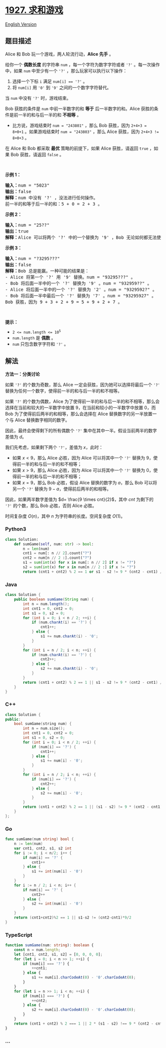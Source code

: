 # [1927. 求和游戏](https://leetcode.cn/problems/sum-game)

[English Version](/solution/1900-1999/1927.Sum%20Game/README_EN.md)

## 题目描述

<!-- 这里写题目描述 -->

<p>Alice 和 Bob 玩一个游戏，两人轮流行动，<strong>Alice 先手</strong> 。</p>

<p>给你一个 <strong>偶数长度</strong> 的字符串 <code>num</code> ，每一个字符为数字字符或者 <code>'?'</code> 。每一次操作中，如果 <code>num</code> 中至少有一个 <code>'?'</code> ，那么玩家可以执行以下操作：</p>

<ol>
	<li>选择一个下标 <code>i</code> 满足 <code>num[i] == '?'</code> 。</li>
	<li>将 <code>num[i]</code> 用 <code>'0'</code> 到 <code>'9'</code> 之间的一个数字字符替代。</li>
</ol>

<p>当 <code>num</code> 中没有<span style=""> </span><code>'?'</code> 时，游戏结束。</p>

<p>Bob 获胜的条件是 <code>num</code> 中前一半数字的和 <strong>等于</strong> 后一半数字的和。Alice 获胜的条件是前一半的和与后一半的和 <strong>不相等</strong> 。</p>

<ul>
	<li>比方说，游戏结束时 <code>num = "243801"</code> ，那么 Bob 获胜，因为 <code>2+4+3 = 8+0+1</code> 。如果游戏结束时 <code>num = "243803"</code> ，那么 Alice 获胜，因为 <code>2+4+3 != 8+0+3</code> 。</li>
</ul>

<p>在 Alice 和 Bob 都采取 <strong>最优</strong> 策略的前提下，如果 Alice 获胜，请返回 <code>true</code> ，如果 Bob 获胜，请返回 <code>false</code> 。</p>

<p> </p>

<p><strong>示例 1：</strong></p>

<pre>
<b>输入：</b>num = "5023"
<b>输出：</b>false
<b>解释：</b>num 中没有 '?' ，没法进行任何操作。
前一半的和等于后一半的和：5 + 0 = 2 + 3 。
</pre>

<p><strong>示例 2：</strong></p>

<pre>
<b>输入：</b>num = "25??"
<b>输出：</b>true
<strong>解释：</strong>Alice 可以将两个 '?' 中的一个替换为 '9' ，Bob 无论如何都无法使前一半的和等于后一半的和。
</pre>

<p><strong>示例 3：</strong></p>

<pre>
<b>输入：</b>num = "?3295???"
<b>输出：</b>false
<b>解释：</b>Bob 总是能赢。一种可能的结果是：
- Alice 将第一个 '?' 用 '9' 替换。num = "93295???" 。
- Bob 将后面一半中的一个 '?' 替换为 '9' 。num = "932959??" 。
- Alice 将后面一半中的一个 '?' 替换为 '2' 。num = "9329592?" 。
- Bob 将后面一半中最后一个 '?' 替换为 '7' 。num = "93295927" 。
Bob 获胜，因为 9 + 3 + 2 + 9 = 5 + 9 + 2 + 7 。
</pre>

<p> </p>

<p><strong>提示：</strong></p>

<ul>
	<li><code>2 <= num.length <= 10<sup>5</sup></code></li>
	<li><code>num.length</code> 是 <strong>偶数</strong> 。</li>
	<li><code>num</code> 只包含数字字符和 <code>'?'</code> 。</li>
</ul>

## 解法

<!-- 这里可写通用的实现逻辑 -->

**方法一：分类讨论**

如果 `'?'` 的个数为奇数，那么 Alice 一定会获胜，因为她可以选择将最后一个 `'?'` 替换为任何一个数字，使得前一半的和与后一半的和不相等。

如果 `'?'` 的个数为偶数，Alice 为了使得前一半的和与后一半的和不相等，那么会选择在当前和较大的一半数字中放置 $9$，在当前和较小的一半数字中放置 $0$，而 Bob 为了使得前后两半的和相等，那么会选择在 Alice 替换数字的另一半放置一个与 Alice 替换数字相同的数字。

因此，最终会使得剩下的所有偶数个 `'?'` 集中在其中一半。假设当前两半的数字差值为 $d$。

我们先考虑，如果剩下两个 `'?'`，差值为 $x$，此时：

-   如果 $x \lt 9$，那么 Alice 必胜，因为 Alice 可以将其中一个 `'?'` 替换为 $9$，使得前一半的和与后一半的和不相等；
-   如果 $x \gt 9$，那么 Alice 必胜，因为 Alice 可以将其中一个 `'?'` 替换为 $0$，使得前一半的和与后一半的和不相等；
-   如果 $x = 9$，那么 Bob 必胜，假设 Alice 替换的数字为 $a$，那么 Bob 可以将另一个 `'?'` 替换为 $9 - a$，使得前后两半的和相等。

因此，如果两半数字差值为 $d= \frac{9 \times cnt}{2}$，其中 $cnt$ 为剩下的 `'?'` 的个数，那么 Bob 必胜，否则 Alice 必胜。

时间复杂度 $O(n)$，其中 $n$ 为字符串的长度。空间复杂度 $O(1)$。

<!-- tabs:start -->

### **Python3**

<!-- 这里可写当前语言的特殊实现逻辑 -->

```python
class Solution:
    def sumGame(self, num: str) -> bool:
        n = len(num)
        cnt1 = num[: n // 2].count("?")
        cnt2 = num[n // 2 :].count("?")
        s1 = sum(int(x) for x in num[: n // 2] if x != "?")
        s2 = sum(int(x) for x in num[n // 2 :] if x != "?")
        return (cnt1 + cnt2) % 2 == 1 or s1 - s2 != 9 * (cnt2 - cnt1) // 2
```

### **Java**

<!-- 这里可写当前语言的特殊实现逻辑 -->

```java
class Solution {
    public boolean sumGame(String num) {
        int n = num.length();
        int cnt1 = 0, cnt2 = 0;
        int s1 = 0, s2 = 0;
        for (int i = 0; i < n / 2; ++i) {
            if (num.charAt(i) == '?') {
                cnt1++;
            } else {
                s1 += num.charAt(i) - '0';
            }
        }
        for (int i = n / 2; i < n; ++i) {
            if (num.charAt(i) == '?') {
                cnt2++;
            } else {
                s2 += num.charAt(i) - '0';
            }
        }
        return (cnt1 + cnt2) % 2 == 1 || s1 - s2 != 9 * (cnt2 - cnt1) / 2;
    }
}
```

### **C++**

```cpp
class Solution {
public:
    bool sumGame(string num) {
        int n = num.size();
        int cnt1 = 0, cnt2 = 0;
        int s1 = 0, s2 = 0;
        for (int i = 0; i < n / 2; ++i) {
            if (num[i] == '?') {
                cnt1++;
            } else {
                s1 += num[i] - '0';
            }
        }
        for (int i = n / 2; i < n; ++i) {
            if (num[i] == '?') {
                cnt2++;
            } else {
                s2 += num[i] - '0';
            }
        }
        return (cnt1 + cnt2) % 2 == 1 || (s1 - s2) != 9 * (cnt2 - cnt1) / 2;
    }
};
```

### **Go**

```go
func sumGame(num string) bool {
	n := len(num)
	var cnt1, cnt2, s1, s2 int
	for i := 0; i < n/2; i++ {
		if num[i] == '?' {
			cnt1++
		} else {
			s1 += int(num[i] - '0')
		}
	}
	for i := n / 2; i < n; i++ {
		if num[i] == '?' {
			cnt2++
		} else {
			s2 += int(num[i] - '0')
		}
	}
	return (cnt1+cnt2)%2 == 1 || s1-s2 != (cnt2-cnt1)*9/2
}
```

### **TypeScript**

```ts
function sumGame(num: string): boolean {
    const n = num.length;
    let [cnt1, cnt2, s1, s2] = [0, 0, 0, 0];
    for (let i = 0; i < n >> 1; ++i) {
        if (num[i] === '?') {
            ++cnt1;
        } else {
            s1 += num[i].charCodeAt(0) - '0'.charCodeAt(0);
        }
    }
    for (let i = n >> 1; i < n; ++i) {
        if (num[i] === '?') {
            ++cnt2;
        } else {
            s2 += num[i].charCodeAt(0) - '0'.charCodeAt(0);
        }
    }
    return (cnt1 + cnt2) % 2 === 1 || 2 * (s1 - s2) !== 9 * (cnt2 - cnt1);
}
```

### **...**

```

```

<!-- tabs:end -->
